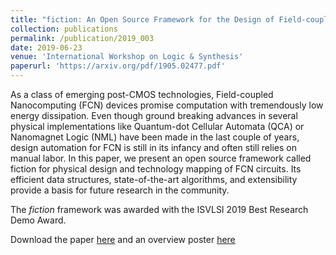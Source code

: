 ```yaml
---
title: "fiction: An Open Source Framework for the Design of Field-coupled Nanocomputing Circuits"
collection: publications
permalink: /publication/2019_003
date: 2019-06-23
venue: 'International Workshop on Logic & Synthesis'
paperurl: 'https://arxiv.org/pdf/1905.02477.pdf'
---
```


As a class of emerging post-CMOS technologies, Field-coupled Nanocomputing (FCN) devices promise computation with tremendously low energy dissipation. Even though ground breaking advances in several physical implementations like Quantum-dot Cellular Automata (QCA) or Nanomagnet Logic (NML) have been made in the last couple of years, design automation for FCN is still in its infancy and often still relies on manual labor. In this paper, we present an open source framework called fiction for physical design and technology mapping of FCN circuits. Its efficient data structures, state-of-the-art algorithms, and extensibility provide a basis for future research in the community.

The *fiction* framework was awarded with the ISVLSI 2019 Best Research Demo Award.

Download the paper [here](https://arxiv.org/pdf/1905.02477.pdf) and an overview poster [here](http://marcelwa.github.io/files/2019_003_poster.pdf)
